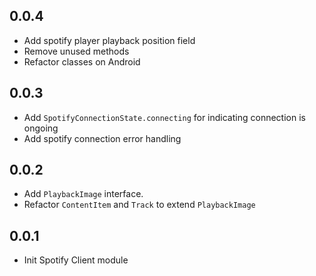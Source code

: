 ## 0.0.4
* Add spotify player playback position field
* Remove unused methods
* Refactor classes on Android

## 0.0.3
* Add `SpotifyConnectionState.connecting` for indicating connection is ongoing
* Add spotify connection error handling

## 0.0.2
* Add `PlaybackImage` interface.
* Refactor `ContentItem` and `Track` to extend `PlaybackImage`

## 0.0.1

* Init Spotify Client module
